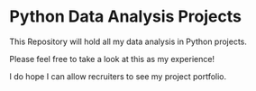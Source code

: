 # Python Data Analysis Projects

This Repository will hold all my data analysis in Python projects.

Please feel free to take a look at this as my experience!

I do hope I can allow recruiters to see my project portfolio.
